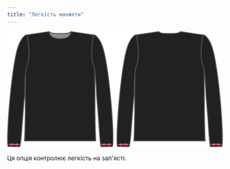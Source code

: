 ```yaml
---
title: "Легкість манжети"
---
```


![Коефіцієнт легкості манжети на Брайані](./cuffease.svg)

Ця опція контролює легкість на зап'ясті.




